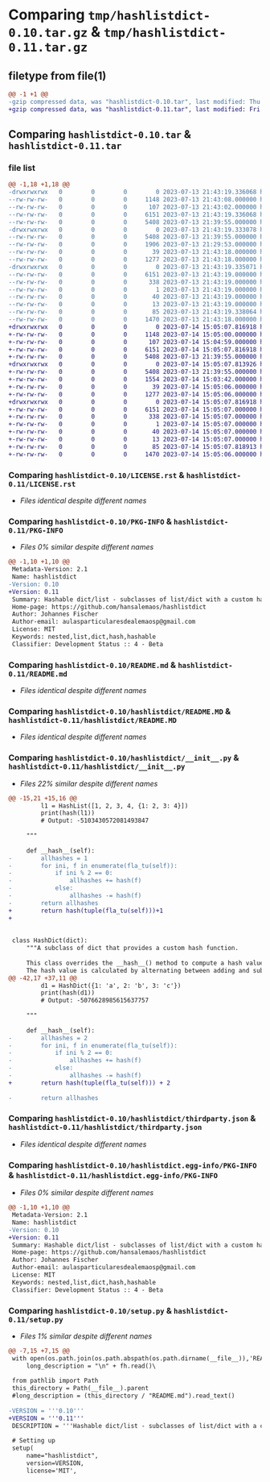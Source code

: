 # Comparing `tmp/hashlistdict-0.10.tar.gz` & `tmp/hashlistdict-0.11.tar.gz`

## filetype from file(1)

```diff
@@ -1 +1 @@
-gzip compressed data, was "hashlistdict-0.10.tar", last modified: Thu Jul 13 21:43:19 2023, max compression
+gzip compressed data, was "hashlistdict-0.11.tar", last modified: Fri Jul 14 15:05:07 2023, max compression
```

## Comparing `hashlistdict-0.10.tar` & `hashlistdict-0.11.tar`

### file list

```diff
@@ -1,18 +1,18 @@
-drwxrwxrwx   0        0        0        0 2023-07-13 21:43:19.336068 hashlistdict-0.10/
--rw-rw-rw-   0        0        0     1148 2023-07-13 21:43:08.000000 hashlistdict-0.10/LICENSE.rst
--rw-rw-rw-   0        0        0      107 2023-07-13 21:43:02.000000 hashlistdict-0.10/MANIFEST.in
--rw-rw-rw-   0        0        0     6151 2023-07-13 21:43:19.336068 hashlistdict-0.10/PKG-INFO
--rw-rw-rw-   0        0        0     5408 2023-07-13 21:39:55.000000 hashlistdict-0.10/README.md
-drwxrwxrwx   0        0        0        0 2023-07-13 21:43:19.333078 hashlistdict-0.10/hashlistdict/
--rw-rw-rw-   0        0        0     5408 2023-07-13 21:39:55.000000 hashlistdict-0.10/hashlistdict/README.MD
--rw-rw-rw-   0        0        0     1906 2023-07-13 21:29:53.000000 hashlistdict-0.10/hashlistdict/__init__.py
--rw-rw-rw-   0        0        0       39 2023-07-13 21:43:18.000000 hashlistdict-0.10/hashlistdict/requirements.txt
--rw-rw-rw-   0        0        0     1277 2023-07-13 21:43:18.000000 hashlistdict-0.10/hashlistdict/thirdparty.json
-drwxrwxrwx   0        0        0        0 2023-07-13 21:43:19.335071 hashlistdict-0.10/hashlistdict.egg-info/
--rw-rw-rw-   0        0        0     6151 2023-07-13 21:43:19.000000 hashlistdict-0.10/hashlistdict.egg-info/PKG-INFO
--rw-rw-rw-   0        0        0      338 2023-07-13 21:43:19.000000 hashlistdict-0.10/hashlistdict.egg-info/SOURCES.txt
--rw-rw-rw-   0        0        0        1 2023-07-13 21:43:19.000000 hashlistdict-0.10/hashlistdict.egg-info/dependency_links.txt
--rw-rw-rw-   0        0        0       40 2023-07-13 21:43:19.000000 hashlistdict-0.10/hashlistdict.egg-info/requires.txt
--rw-rw-rw-   0        0        0       13 2023-07-13 21:43:19.000000 hashlistdict-0.10/hashlistdict.egg-info/top_level.txt
--rw-rw-rw-   0        0        0       85 2023-07-13 21:43:19.338064 hashlistdict-0.10/setup.cfg
--rw-rw-rw-   0        0        0     1470 2023-07-13 21:43:18.000000 hashlistdict-0.10/setup.py
+drwxrwxrwx   0        0        0        0 2023-07-14 15:05:07.816918 hashlistdict-0.11/
+-rw-rw-rw-   0        0        0     1148 2023-07-14 15:05:00.000000 hashlistdict-0.11/LICENSE.rst
+-rw-rw-rw-   0        0        0      107 2023-07-14 15:04:59.000000 hashlistdict-0.11/MANIFEST.in
+-rw-rw-rw-   0        0        0     6151 2023-07-14 15:05:07.816918 hashlistdict-0.11/PKG-INFO
+-rw-rw-rw-   0        0        0     5408 2023-07-13 21:39:55.000000 hashlistdict-0.11/README.md
+drwxrwxrwx   0        0        0        0 2023-07-14 15:05:07.813926 hashlistdict-0.11/hashlistdict/
+-rw-rw-rw-   0        0        0     5408 2023-07-13 21:39:55.000000 hashlistdict-0.11/hashlistdict/README.MD
+-rw-rw-rw-   0        0        0     1554 2023-07-14 15:03:42.000000 hashlistdict-0.11/hashlistdict/__init__.py
+-rw-rw-rw-   0        0        0       39 2023-07-14 15:05:06.000000 hashlistdict-0.11/hashlistdict/requirements.txt
+-rw-rw-rw-   0        0        0     1277 2023-07-14 15:05:06.000000 hashlistdict-0.11/hashlistdict/thirdparty.json
+drwxrwxrwx   0        0        0        0 2023-07-14 15:05:07.816918 hashlistdict-0.11/hashlistdict.egg-info/
+-rw-rw-rw-   0        0        0     6151 2023-07-14 15:05:07.000000 hashlistdict-0.11/hashlistdict.egg-info/PKG-INFO
+-rw-rw-rw-   0        0        0      338 2023-07-14 15:05:07.000000 hashlistdict-0.11/hashlistdict.egg-info/SOURCES.txt
+-rw-rw-rw-   0        0        0        1 2023-07-14 15:05:07.000000 hashlistdict-0.11/hashlistdict.egg-info/dependency_links.txt
+-rw-rw-rw-   0        0        0       40 2023-07-14 15:05:07.000000 hashlistdict-0.11/hashlistdict.egg-info/requires.txt
+-rw-rw-rw-   0        0        0       13 2023-07-14 15:05:07.000000 hashlistdict-0.11/hashlistdict.egg-info/top_level.txt
+-rw-rw-rw-   0        0        0       85 2023-07-14 15:05:07.818913 hashlistdict-0.11/setup.cfg
+-rw-rw-rw-   0        0        0     1470 2023-07-14 15:05:06.000000 hashlistdict-0.11/setup.py
```

### Comparing `hashlistdict-0.10/LICENSE.rst` & `hashlistdict-0.11/LICENSE.rst`

 * *Files identical despite different names*

### Comparing `hashlistdict-0.10/PKG-INFO` & `hashlistdict-0.11/PKG-INFO`

 * *Files 0% similar despite different names*

```diff
@@ -1,10 +1,10 @@
 Metadata-Version: 2.1
 Name: hashlistdict
-Version: 0.10
+Version: 0.11
 Summary: Hashable dict/list - subclasses of list/dict with a custom hash function based on alternating addition and subtraction of element hashes - pure Python
 Home-page: https://github.com/hansalemaos/hashlistdict
 Author: Johannes Fischer
 Author-email: aulasparticularesdealemaosp@gmail.com
 License: MIT
 Keywords: nested,list,dict,hash,hashable
 Classifier: Development Status :: 4 - Beta
```

### Comparing `hashlistdict-0.10/README.md` & `hashlistdict-0.11/README.md`

 * *Files identical despite different names*

### Comparing `hashlistdict-0.10/hashlistdict/README.MD` & `hashlistdict-0.11/hashlistdict/README.MD`

 * *Files identical despite different names*

### Comparing `hashlistdict-0.10/hashlistdict/__init__.py` & `hashlistdict-0.11/hashlistdict/__init__.py`

 * *Files 22% similar despite different names*

```diff
@@ -15,21 +15,16 @@
         l1 = HashList([1, 2, 3, 4, {1: 2, 3: 4}])
         print(hash(l1))
         # Output: -5103430572081493847
 
     """
 
     def __hash__(self):
-        allhashes = 1
-        for ini, f in enumerate(fla_tu(self)):
-            if ini % 2 == 0:
-                allhashes += hash(f)
-            else:
-                allhashes -= hash(f)
-        return allhashes
+        return hash(tuple(fla_tu(self)))+1
+
 
 
 class HashDict(dict):
     """A subclass of dict that provides a custom hash function.
 
     This class overrides the __hash__() method to compute a hash value based on the key-value pairs of the dictionary.
     The hash value is calculated by alternating between adding and subtracting the hash values of the keys and values.
@@ -42,17 +37,11 @@
         d1 = HashDict({1: 'a', 2: 'b', 3: 'c'})
         print(hash(d1))
         # Output: -5076628985615637757
 
     """
 
     def __hash__(self):
-        allhashes = 2
-        for ini, f in enumerate(fla_tu(self)):
-            if ini % 2 == 0:
-                allhashes += hash(f)
-            else:
-                allhashes -= hash(f)
+        return hash(tuple(fla_tu(self))) + 2
 
-        return allhashes
```

### Comparing `hashlistdict-0.10/hashlistdict/thirdparty.json` & `hashlistdict-0.11/hashlistdict/thirdparty.json`

 * *Files identical despite different names*

### Comparing `hashlistdict-0.10/hashlistdict.egg-info/PKG-INFO` & `hashlistdict-0.11/hashlistdict.egg-info/PKG-INFO`

 * *Files 0% similar despite different names*

```diff
@@ -1,10 +1,10 @@
 Metadata-Version: 2.1
 Name: hashlistdict
-Version: 0.10
+Version: 0.11
 Summary: Hashable dict/list - subclasses of list/dict with a custom hash function based on alternating addition and subtraction of element hashes - pure Python
 Home-page: https://github.com/hansalemaos/hashlistdict
 Author: Johannes Fischer
 Author-email: aulasparticularesdealemaosp@gmail.com
 License: MIT
 Keywords: nested,list,dict,hash,hashable
 Classifier: Development Status :: 4 - Beta
```

### Comparing `hashlistdict-0.10/setup.py` & `hashlistdict-0.11/setup.py`

 * *Files 1% similar despite different names*

```diff
@@ -7,15 +7,15 @@
 with open(os.path.join(os.path.abspath(os.path.dirname(__file__)),'README.md'), encoding="utf-8") as fh:
     long_description = "\n" + fh.read()\
 
 from pathlib import Path
 this_directory = Path(__file__).parent
 #long_description = (this_directory / "README.md").read_text()
 
-VERSION = '''0.10'''
+VERSION = '''0.11'''
 DESCRIPTION = '''Hashable dict/list - subclasses of list/dict with a custom hash function based on alternating addition and subtraction of element hashes - pure Python'''
 
 # Setting up
 setup(
     name="hashlistdict",
     version=VERSION,
     license='MIT',
```

